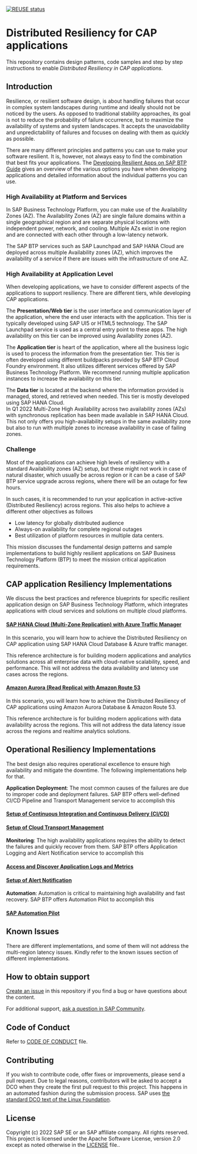 [![REUSE status](https://api.reuse.software/badge/github.com/SAP-samples/cap-distributed-resiliency)](https://api.reuse.software/info/github.com/SAP-samples/cap-distributed-resiliency)

# Distributed Resiliency for CAP applications
This repository contains design patterns, code samples and step by step instructions to enable *Distributed Resiliency in CAP applications*. 
## Introduction
Resilience, or resilient software design, is about handling failures that occur in complex system landscapes during runtime and ideally should not be noticed by the users. As opposed to traditional stability approaches, its goal is not to reduce the probability of failure occurrence, but to maximize the availability of systems and system landscapes. It accepts the unavoidability and unpredictability of failures and focuses on dealing with them as quickly as possible.

There are many different principles and patterns you can use to make your software resilient. It is, however, not always easy to find the combination that best fits your applications. The [Developing Resilient Apps on SAP BTP Guide](https://help.sap.com/viewer/eadaa45871804b4a974be865f627e791/Cloud/en-US/d1fe5fd8ecfb46c193221ebb991af3d7.html) gives an overview of the various options you have when developing applications and detailed information about the individual patterns you can use.

### High Availability at Platform and Services

In SAP Business Technology Platform, you can make use of the Availability Zones (AZ). The Availability Zones (AZ) are single failure domains within a single geographical region and are separate physical locations with independent power, network, and cooling. Multiple AZs exist in one region and are connected with each other through a low-latency network.

The SAP BTP services such as SAP Launchpad and SAP HANA Cloud are deployed across multiple Availability zones (AZ), which improves the availability of a service if there are issues with the infrastructure of one AZ. 

### High Availability at Application Level

When developing applications, we have to consider different aspects of the applications to support resiliency. There are different tiers, while developing CAP applications.

The **Presentation/Web tier** is the user interface and communication layer of the application, where the end user interacts with the application. This tier is typically developed using SAP UI5 or HTML5 technology. The SAP Launchpad service is used as a central entry point to these apps.  The high availability on this tier can be improved using Availability zones (AZ).

The **Application tier** is heart of the application, where all the business logic is used to process the information from the presentation tier. This tier is often developed using different buildpacks provided by SAP BTP Cloud Foundry environment.  It also utilizes different services offered by SAP Business Technology Platform. We recommend running multiple application instances to increase the availability on this tier.

The **Data tier** is located at the backend where the information provided is managed, stored, and retrieved when needed.  This tier is mostly developed using SAP HANA Cloud.  
In Q1 2022 Multi-Zone High Availability across two availability zones (AZs) with synchronous replication has been made available in SAP HANA Cloud. This not only offers you high-availability setups in the same availability zone but also to run with multiple zones to increase availability in case of failing zones.

### Challenge
Most of the applications can achieve high levels of resiliency with a standard Availability zones (AZ) setup, but these might not work in case of natural disaster, which usually be across region or it can be a case of SAP BTP service upgrade across regions, where there will be an outage for few hours. 

In such cases, it is recommended to run your application in active-active (Distributed Resiliency) across regions. This also helps to achieve a different other objectives as follows
-   Low latency for globally distributed audience
-   Always-on availability for complete regional outages
-   Best utilization of platform resources in multiple data centers.

This mission discusses the fundamental design patterns and sample implementations to build highly resilient applications on SAP Business Technology Platform (BTP) to meet the mission critical application requirements.

## CAP application Resiliency Implementations
We discuss the best practices and reference blueprints for specific resilient application design on SAP Business Technology Platform, which integrates applications with cloud services and solutions on multiple cloud platforms. 

#### [SAP HANA Cloud (Multi-Zone Replication) with Azure Traffic Manager](./Application%20Resiliency/SAP%20HANA%20Cloud/README.md)

In this scenario, you will learn how to achieve the Distributed Resiliency on CAP application using SAP HANA Cloud Database & Azure traffic manager.

This reference architecture is for building modern applications and analytics solutions across all enterprise data with cloud-native scalability, speed, and performance. This will not address the data availability and latency use cases across the regions.

#### [Amazon Aurora (Read Replica) with Amazon Route 53](./Application%20Resiliency/Amazon%20Aurora/README.md)

In this scenario, you will learn how to achieve the Distributed Resiliency of CAP applications using Amazon Aurora Database & Amazon Route 53.

This reference architecture is for building modern applications with data availability across the regions. This will not address the data latency issue across the regions and realtime analytics solutions.

## Operational Resiliency Implementations
The best design also requires operational excellence to ensure high availability and mitigate the downtime. The following implementations help for that.


**Application Deployment**: The most common causes of the failures are due to improper code and deployment failures. SAP BTP offers well-defined CI/CD Pipeline and Transport Management service to accomplish this

#### [Setup of Continuous Integration and Continuous Delivery (CI/CD)](./Operational%20Resiliency/CICD/README.md)

#### [Setup of Cloud Transport Management](./Operational%20Resiliency/TMS/README.md)

**Monitoring**: The high availability applications requires the ability to detect the failures and quickly recover from them. SAP BTP offers Application Logging and Alert Notification service to accomplish this

#### [Access and Discover Application Logs and Metrics](./Operational%20Resiliency/Logging/README.md)

#### [Setup of Alert Notification](./Operational%20Resiliency/Logging/README.md)

**Automation**: Automation is critical to maintaining high availability and fast recovery. SAP BTP offers Automation Pilot to accomplish this

#### [SAP Automation Pilot](https://help.sap.com/docs/AUTOMATION_PILOT)

## Known Issues
There are different implementations, and some of them will not address the multi-region latency issues. Kindly refer to the known issues section of different implementations.

## How to obtain support
[Create an issue](https://github.com/SAP-samples/cap-distributed-resiliency/issues) in this repository if you find a bug or have questions about the content.
 
For additional support, [ask a question in SAP Community](https://answers.sap.com/questions/ask.html).
## Code of Conduct
Refer to [CODE OF CONDUCT](CODE_OF_CONDUCT.md) file.

## Contributing
If you wish to contribute code, offer fixes or improvements, please send a pull request. Due to legal reasons, contributors will be asked to accept a DCO when they create the first pull request to this project. This happens in an automated fashion during the submission process. SAP uses [the standard DCO text of the Linux Foundation](https://developercertificate.org/).

## License
Copyright (c) 2022 SAP SE or an SAP affiliate company. All rights reserved. This project is licensed under the Apache Software License, version 2.0 except as noted otherwise in the [LICENSE](LICENSE) file..
